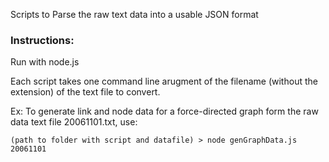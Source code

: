 Scripts to Parse the raw text data into a usable JSON format

### Instructions: 

Run with node.js

Each script takes one command line arugment of the filename (without the extension) of the text file to convert.

Ex: To generate link and node data for a force-directed graph form the raw data text file 20061101.txt, use:

```
(path to folder with script and datafile) > node genGraphData.js 20061101
```
